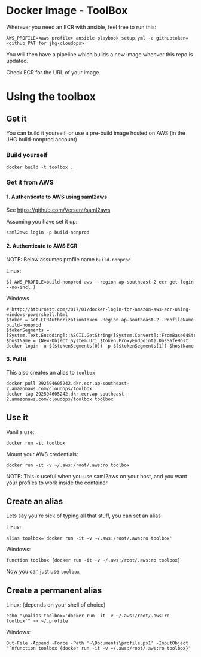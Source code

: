 # Docker Image - ToolBox

Wherever you need an ECR with ansible, feel free to run this:

```
AWS_PROFILE=<aws profile> ansible-playbook setup.yml -e githubtoken=<github PAT for jhg-cloudops>
```

You will then have a pipeline which builds a new image whenver this repo is updated.

Check ECR for the URL of your image.

# Using the toolbox

## Get it

You can build it yourself, or use a pre-build image hosted on AWS (in the JHG build-nonprod account)

### Build yourself

```
docker build -t toolbox .
```

### Get it from AWS

#### 1. Authenticate to AWS using saml2aws

See https://github.com/Versent/saml2aws

Assuming you have set it up:
```
saml2aws login -p build-nonprod
```

#### 2. Authenticate to AWS ECR

NOTE: Below assumes profile name `build-nonprod`

Linux:
```
$( AWS_PROFILE=build-nonprod aws --region ap-southeast-2 ecr get-login --no-incl )
```

Windows
```
# http://btburnett.com/2017/01/docker-login-for-amazon-aws-ecr-using-windows-powershell.html
$token = Get-ECRAuthorizationToken -Region ap-southeast-2 -ProfileName build-nonprod
$tokenSegments = [System.Text.Encoding]::ASCII.GetString([System.Convert]::FromBase64String($token.AuthorizationToken)).Split(":")
$hostName = (New-Object System.Uri $token.ProxyEndpoint).DnsSafeHost
docker login -u $($tokenSegments[0]) -p $($tokenSegments[1]) $hostName
```

#### 3. Pull it

This also creates an alias to `toolbox`
```
docker pull 292594605242.dkr.ecr.ap-southeast-2.amazonaws.com/cloudops/toolbox
docker tag 292594605242.dkr.ecr.ap-southeast-2.amazonaws.com/cloudops/toolbox toolbox
```

## Use it

Vanilla use:
```
docker run -it toolbox
```

Mount your AWS credentials:
```
docker run -it -v ~/.aws:/root/.aws:ro toolbox
```
NOTE: This is useful when you use saml2aws on your host, and you want your profiles to work inside the container


## Create an alias

Lets say you're sick of typing all that stuff, you can set an alias

Linux:
```
alias toolbox='docker run -it -v ~/.aws:/root/.aws:ro toolbox'
```

Windows:
```
function toolbox {docker run -it -v ~/.aws:/root/.aws:ro toolbox}
```

Now you can just use `toolbox`

## Create a permanent alias

Linux: (depends on your shell of choice)
```
echo "\nalias toolbox='docker run -it -v ~/.aws:/root/.aws:ro toolbox'" >> ~/.profile
```

Windows:
```
Out-File -Append -Force -Path '~\Documents\profile.ps1' -InputObject "`nfunction toolbox {docker run -it -v ~/.aws:/root/.aws:ro toolbox}"
```
